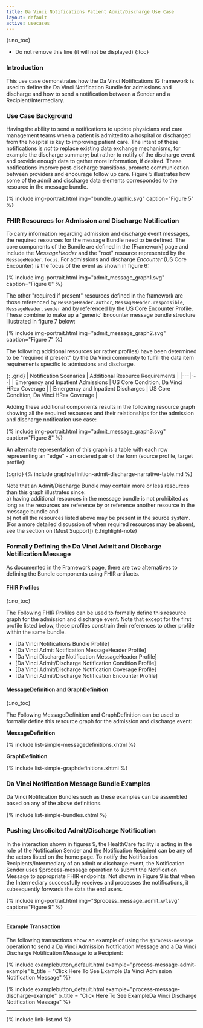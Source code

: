 ```yaml
---
title: Da Vinci Notifications Patient Admit/Discharge Use Case
layout: default
active: usecases
---
```


{:.no_toc}

<!-- TOC  the css styling for this is \pages\assets\css\project.css under 'markdown-toc'-->

* Do not remove this line (it will not be displayed)
{:toc}

###  Introduction

This use case demonstrates how the Da Vinci Notifications IG framework is used to define the Da Vinci Notification Bundle for admissions and discharge and how to send a notification between a Sender and a Recipient/Intermediary.

### Use Case Background

Having the ability to send a notifications to update physicians and care management teams when a patient is admitted to a hospital or discharged from the hospital is key to improving patient care. The intent of these notifications is *not* to replace existing data exchange mechanisms, for example the discharge summary; but rather to notify of the discharge event and provide enough data to gather more information, if desired. These notifications improve post-discharge transitions, promote communication between providers and encourage follow up care.  Figure 5 illustrates how some of the admit and discharge data elements corresponded to the resource in the message bundle.

{% include img-portrait.html img="bundle_graphic.svg" caption="Figure 5" %}

<!--
The Provider is notified when:

- A Patient is admitted to the hospital for inpatient or emergency care
- A Patient is discharged from the hospital
- A Patient is transferred from one care unit to another
-->

### FHIR Resources for Admission and Discharge Notification

To carry information regarding admission and discharge event messages, the required resources for the message Bundle need to be defined.  The core components of the Bundle are defined in the [Framework] page and include the *MessageHeader* and the "root" resource represented by the  `MessageHeader.focus`.  For admissions and discharge *Encounter* (US Core Encounter) is the focus of the event as shown in figure 6:

{% include img-portrait.html img="admit_message_graph1.svg" caption="Figure 6" %}

The other "required if present" resources defined in the framework are those referenced by `MessageHeader.author`, `MessageHeader.responsible`, `MessageHeader.sender` and by referenced by the US Core Encounter Profile. These combine to make up a 'generic' Encounter message bundle structure illustrated in figure 7 below:


{% include img-portrait.html img="admit_message_graph2.svg" caption="Figure 7" %}

The following additional resources (or rather profiles) have been determined to be "required if present" by the Da Vinci community to fulfill the data item requirements specific to admissions and discharge.


{: .grid}
| ﻿Notification Scenarios | Additional Resource Requirements |
|---|---|
| Emergency and Inpatient Admissions | US Core Condition,  Da Vinci HRex Coverage |
| Emergency and Inpatient Discharges |  US Core Condition, Da Vinci HRex Coverage |


Adding these additional components results in the following resource graph showing all the required resources and their relationships for the admission and discharge notification use case:

{% include img-portrait.html img="admit_message_graph3.svg" caption="Figure 8" %}

An alternate representation of this graph is a table with each row representing an "edge" - an ordered pair of the form (source profile, target profile):

{:.grid}
{% include graphdefinition-admit-discharge-narrative-table.md %}


Note that an Admit/Discharge Bundle may contain more or less resources than this graph illustrates since:  
a) having additional resources in the message bundle is not prohibited as long as the resources are reference by or reference another resource in the message bundle and  
b) not all the resources listed above may be present in the source system. (For a more detailed discussion of when required resources may be absent, see the section on [Must Support])
{:.highlight-note}

### Formally Defining the Da Vinci Admit and Discharge Notification Message

As documented in the Framework page, there are two alternatives to defining the Bundle components using FHIR artifacts.

#### FHIR Profiles
{:.no_toc}

The Following FHIR Profiles can be used to formally define this resource graph for the admission and discharge event.  Note that except for the first profile listed below, these profiles constrain their references to other profile within the same bundle.

- [Da Vinci Notifications Bundle Profile]
- [Da Vinci Admit Notification MessageHeader Profile]
- [Da Vinci Discharge Notification MessageHeader Profile]
- [Da Vinci Admit/Discharge Notification Condition Profile]
- [Da Vinci Admit/Discharge Notification Coverage Profile]
- [Da Vinci Admit/Discharge Notification Encounter Profile]

#### MessageDefinition and GraphDefinition
{:.no_toc}

The Following MessageDefinition and GraphDefinition can be used to formally define this resource graph for the admission and discharge event:

**MessageDefinition**

{% include list-simple-messagedefinitions.xhtml %}

**GraphDefinition**

{% include list-simple-graphdefinitions.xhtml %}


<!--
- \* it is questionable whether Encounter.diagnosis.condition has been implemented by the EHR vendors - need to discuss with vendors.
- \** There is no Practitioner.endpoint element and an extension may be needed to implement.
- \*** MessageDefinition is used to formally define the Message content for a given event (e.g, an inpatient admission or discharge).  It defines the event and the focal and non focal Resources/Profiles that make up the message:
-->

### Da Vinci Notification Message Bundle Examples

Da Vinci Notification Bundles such as these examples can be assembled based on any of the above definitions.

{% include list-simple-bundles.xhtml %}

### Pushing Unsolicited Admit/Discharge Notification

In the interaction shown in figures 9, the HealthCare facility is acting in the role of the Notification Sender and the Notification Recipient can be any of the actors listed on the home page.  To notify the Notification Recipients/Intermediary of an admit or discharge event, the Notification Sender uses $process-message operation to submit the Notification Message to appropriate FHIR endpoints. Not shown in Figure 9 is that when the Intermediary successfully receives and processes the notifications, it subsequently forwards the data the end users.

{% include img-portrait.html img="$process_message_admit_wf.svg" caption="Figure 9" %}

---

#### Example Transaction

The following transactions show an example of using the `$process-message` operation to send a Da Vinci Admission Notification Message and a Da Vinci Discharge Notification Message to a Recipient:

{% include examplebutton_default.html example="process-message-admit-example" b_title = "Click Here To See Example Da Vinci Admission Notification Message" %}

{% include examplebutton_default.html example="process-message-discharge-example" b_title = "Click Here To See ExampleDa Vinci Discharge Notification Message" %}

---

<!--{% raw %}

### FHIR Subscription Based Notification

The interaction diagram in figure 5 and 6 on the [Framework] page illustrates the sequences of events for subscribing for ADT Notifications and the subsequent notifications when the the event occurs.

{:.note-to-balloters}
Note to Balloters: We are actively seeking input on what additional work is needed to determine the best way to implement subscriptions for notification notification. See the [FHIR Subscription Based Notification] framework for further details.

{% endraw %}-->





{% include link-list.md %}

